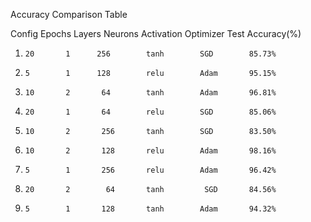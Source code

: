 Accuracy Comparison Table


Config  Epochs  Layers  Neurons  Activation  Optimizer  Test Accuracy(%)
1)     20       1      256        tanh        SGD        85.73%
2)     5        1      128        relu        Adam       95.15%
3)     10       2       64        tanh        Adam       96.81%
4)     20       1       64        relu        SGD        85.06%
5)     10       2       256       tanh        SGD        83.50%
6)     10       2       128       relu        Adam       98.16%
7)     5        1       256       relu        Adam       96.42%
8)     20       2        64       tanh         SGD       84.56%
9)     5        1       128       tanh        Adam       94.32%
